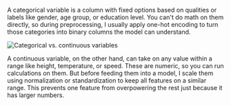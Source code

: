 A categorical variable is a column with fixed options based on qualities or labels like gender, age group, or education level. You can't do math on them directly, so during preprocessing, I usually apply one-hot encoding to turn those categories into binary columns the model can understand.

![Categorical vs. continuous variables](https://assets.roadmap.sh/guest/categorical-variable-vs-continuous-variable-m1qz5.png)

A continuous variable, on the other hand, can take on any value within a range like height, temperature, or speed. These are numeric, so you can run calculations on them. But before feeding them into a model, I scale them using normalization or standardization to keep all features on a similar range. This prevents one feature from overpowering the rest just because it has larger numbers.